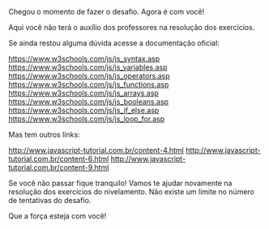 Chegou o momento de fazer o desafio. Agora é com você!

Aqui você não terá o auxílio dos professores na resolução dos exercícios.

Se ainda restou alguma dúvida acesse a documentação oficial:

https://www.w3schools.com/js/js_syntax.asp
https://www.w3schools.com/js/js_variables.asp
https://www.w3schools.com/js/js_operators.asp
https://www.w3schools.com/js/js_functions.asp
https://www.w3schools.com/js/js_arrays.asp
https://www.w3schools.com/js/js_booleans.asp
https://www.w3schools.com/js/js_if_else.asp
https://www.w3schools.com/js/js_loop_for.asp


Mas tem outros links:

http://www.javascript-tutorial.com.br/content-4.html
http://www.javascript-tutorial.com.br/content-6.html
http://www.javascript-tutorial.com.br/content-9.html


Se você não passar fique tranquilo! Vamos te ajudar novamente na resolução dos exercícios do nivelamento. Não existe um limite no número de tentativas do desafio.

Que a força esteja com você!